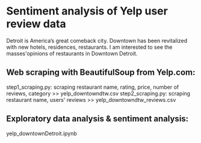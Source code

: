 # Sentiment analysis of Yelp user review data
Detroit is America’s great comeback city. Downtown has been revitalized with new hotels, residences, restaurants. 
I am interested to see the masses'opinions of restaurants in Downtown Detroit.
## Web scraping with BeautifulSoup from Yelp.com:
step1_scraping.py: scraping restaurant name, rating, price, number of reviews, category >> yelp_downtowndtw.csv 
step2_scraping.py: scraping restaurant name, users' reviews >> yelp_downtowndtw_reviews.csv 
## Exploratory data analysis & sentiment analysis:
yelp_downtownDetroit.ipynb
